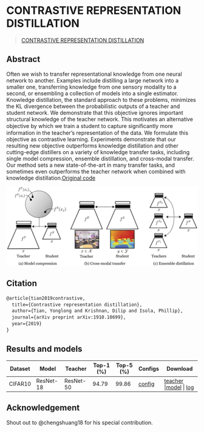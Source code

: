 # CONTRASTIVE REPRESENTATION DISTILLATION

> [CONTRASTIVE REPRESENTATION DISTILLATION](https://arxiv.org/abs/1910.10699)

## Abstract

Often we wish to transfer representational knowledge from one neural network to another. Examples include distilling a large network into a smaller one, transferring knowledge from one sensory modality to a second, or ensembling a collection of models into a single estimator. Knowledge distillation, the standard approach to these problems, minimizes the KL divergence between the probabilistic outputs of a teacher and student network. We demonstrate that this objective ignores important structural knowledge of the teacher network. This motivates an alternative objective by which we train a student to capture signiﬁcantly more information in the teacher’s representation of the data. We formulate this objective as contrastive learning. Experiments demonstrate that our resulting new objective outperforms knowledge distillation and other cutting-edge distillers on a variety of knowledge transfer tasks, including single model compression, ensemble distillation, and cross-modal transfer. Our method sets a new state-of-the-art in many transfer tasks, and sometimes even outperforms the teacher network when combined with knowledge distillation.[Original code](http://github.com/HobbitLong/RepDistiller)

![pipeline](../../../../docs/en/imgs/model_zoo/crd/pipeline.jpg)

## Citation

```latex
@article{tian2019contrastive,
  title={Contrastive representation distillation},
  author={Tian, Yonglong and Krishnan, Dilip and Isola, Phillip},
  journal={arXiv preprint arXiv:1910.10699},
  year={2019}
}
```

## Results and models

| Dataset | Model     | Teacher   | Top-1 (%) | Top-5 (%) | Configs                                     | Download                                                                                                                                     |
| ------- | --------- | --------- | --------- | --------- | ------------------------------------------- | -------------------------------------------------------------------------------------------------------------------------------------------- |
| CIFAR10 | ResNet-18 | ResNet-50 | 94.79     | 99.86     | [config](crd_neck_r50_r18_8xb16_cifar10.py) | [teacher](https://download.openmmlab.com/mmclassification/v0/resnet/resnet50_b16x8_cifar10_20210528-f54bfad9.pth) \|[model](<>) \| [log](<>) |

## Acknowledgement

Shout out to @chengshuang18 for his special contribution.
